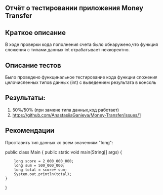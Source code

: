 ## Отчёт о тестировании приложения Money Transfer

## Краткое описание
В ходе проверки кода пополнения счета было обнаружено,что функция сложения с типами данных int отрабатывает неккоректно.

## Описание тестов
Было проведено функцинальное тестирование кода функции сложения целочисленных типов данных (int) с выведением результата в консоль

## Результаты:

1. 50%/50% (при замене типа данных,код работает)
2. https://github.com/AnastasiiaGanieva/Money-Transfer/issues/1

## Рекомендации
Проставить тип данных ко всем значениям "long":

public class Main {
    public static void main(String[] args) {
        
        long score = 2_000_000_000;
        long sum = 500_000_000;
        long total = score+ sum;
        System.out.println(total);
    }
}
